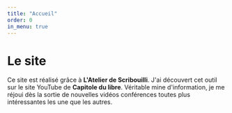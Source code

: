 ```yaml
---
title: "Accueil"
order: 0
in_menu: true
---
```

# Le site

Ce site est réalisé grâce à **L'Atelier de Scribouilli**. J'ai découvert cet outil sur le site YouTube de **Capitole du libre**. Véritable mine d'information, je me réjoui dès la sortie de nouvelles vidéos conférences toutes plus intéressantes les une que les autres. 